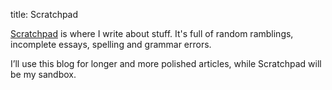 title: Scratchpad

[Scratchpad][1] is where I write about stuff. It's full of random ramblings,
incomplete essays, spelling and grammar errors.

I’ll use this blog for longer and more polished articles, while Scratchpad
will be my sandbox.

[1]: http://henry.precheur.org/scratchpad
